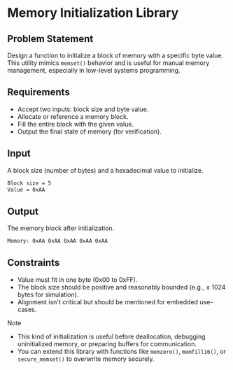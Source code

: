 # Memory Initialization Library

## Problem Statement

Design a function to initialize a block of memory with a specific byte value. This utility mimics `memset()` behavior and is useful for manual memory management, especially in low-level systems programming.

## Requirements

- Accept two inputs: block size and byte value.
- Allocate or reference a memory block.
- Fill the entire block with the given value.
- Output the final state of memory (for verification).

## Input

A block size (number of bytes) and a hexadecimal value to initialize.

```bash
Block size = 5
Value = 0xAA
```

## Output

The memory block after initialization.

```bash
Memory: 0xAA 0xAA 0xAA 0xAA 0xAA
```

## Constraints

- Value must fit in one byte (0x00 to 0xFF).
- The block size should be positive and reasonably bounded (e.g., ≤ 1024 bytes for simulation).
- Alignment isn't critical but should be mentioned for embedded use-cases.

> [!NOTE]
>
> - This kind of initialization is useful before deallocation, debugging uninitialized memory, or preparing buffers for communication.
> - You can extend this library with functions like `memzero()`, `memfill16()`, or `secure_memset()` to overwrite memory securely.
